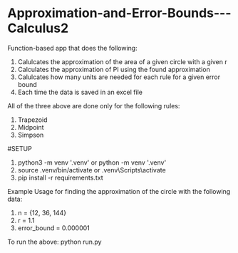 # Approximation-and-Error-Bounds---Calculus2

Function-based app that does the following:
1. Calulcates the approximation of the area of a given circle with a given r
2. Calculates the approximation of PI using the found approximation
3. Calulcates how many units are needed for each rule for a given error bound
4. Each time the data is saved in an excel file

All of the three above are done only for the following rules:
1. Trapezoid
2. Midpoint
4. Simpson

#SETUP
1. python3 -m venv '.venv' or python -m venv '.venv'
2. source .venv/bin/activate  or .venv\Scripts\activate
3. pip install -r requirements.txt

Example Usage for finding the approximation of the circle with the following data:
1. n = {12, 36, 144}
2. r = 1.1
3. error_bound = 0.000001

To run the above:
python run.py
